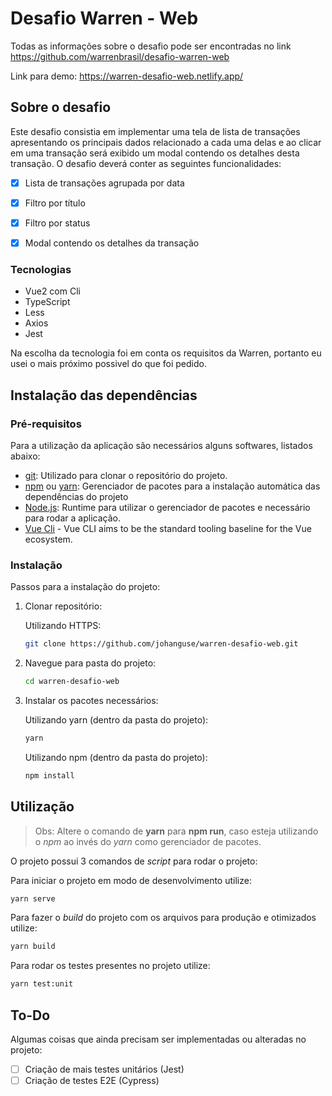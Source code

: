 # Desafio Warren - Web

Todas as informações sobre o desafio pode ser encontradas no link <https://github.com/warrenbrasil/desafio-warren-web>

Link para demo: <https://warren-desafio-web.netlify.app/>

## Sobre o desafio

Este desafio consistia em implementar uma tela de lista de transações apresentando os principais dados relacionado a cada uma delas e ao clicar em uma transação será exibido um modal contendo os detalhes desta transação. O desafio deverá conter as seguintes funcionalidades:

- [x] Lista de transações agrupada por data
- [x] Filtro por título
- [x] Filtro por status
- [x] Modal contendo os detalhes da transação


### Tecnologias

- Vue2 com Cli
- TypeScript
- Less
- Axios
- Jest

Na escolha da tecnologia foi em conta os requisitos da Warren, portanto eu usei o mais próximo possivel do que foi pedido.

## Instalação das dependências

### Pré-requisitos

Para a utilização da aplicação são necessários alguns softwares, listados abaixo:

- [git](https://git-scm.com/): Utilizado para clonar o repositório do projeto.
- [npm](https://www.npmjs.com/) ou [yarn](https://yarnpkg.com/): Gerenciador de pacotes para a instalação automática das dependências do projeto
- [Node.js](https://nodejs.org/en/): Runtime para utilizar o gerenciador de pacotes e necessário para rodar a aplicação.
- [Vue Cli](https://cli.vuejs.org/guide/installation.html) - Vue CLI aims to be the standard tooling baseline for the Vue ecosystem.

### Instalação

Passos para a instalação do projeto:

1. Clonar repositório:

   Utilizando HTTPS:

   ```sh
   git clone https://github.com/johanguse/warren-desafio-web.git
   ```

2. Navegue para pasta do projeto:

   ```sh
   cd warren-desafio-web
   ```

3. Instalar os pacotes necessários:
   
   Utilizando yarn (dentro da pasta do projeto):

   ```sh
   yarn
   ```

   Utilizando npm (dentro da pasta do projeto):

   ```sh
   npm install
   ```

## Utilização

> Obs: Altere o comando de **yarn** para **npm run**, caso esteja utilizando o _npm_ ao invés do _yarn_ como gerenciador de pacotes.

O projeto possui 3 comandos de _script_ para rodar o projeto:

Para iniciar o projeto em modo de desenvolvimento utilize:

```sh
yarn serve
```

Para fazer o _build_ do projeto com os arquivos para produção e otimizados utilize:
```sh
yarn build
```

Para rodar os testes presentes no projeto utilize:

```sh
yarn test:unit
```

## To-Do

Algumas coisas que ainda precisam ser implementadas ou alteradas no projeto:

- [ ] Criação de mais testes unitários (Jest)
- [ ] Criação de testes E2E (Cypress)
